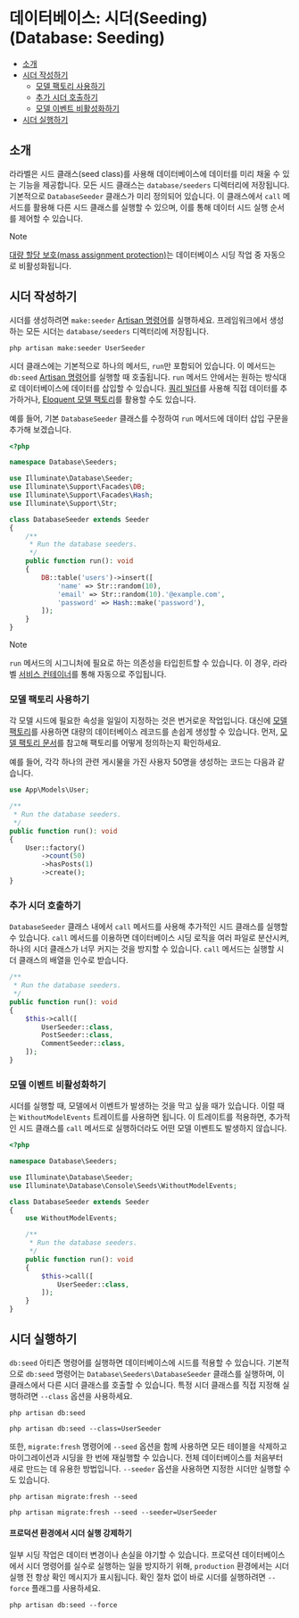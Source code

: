 # 데이터베이스: 시더(Seeding) (Database: Seeding)

- [소개](#introduction)
- [시더 작성하기](#writing-seeders)
    - [모델 팩토리 사용하기](#using-model-factories)
    - [추가 시더 호출하기](#calling-additional-seeders)
    - [모델 이벤트 비활성화하기](#muting-model-events)
- [시더 실행하기](#running-seeders)

<a name="introduction"></a>
## 소개

라라벨은 시드 클래스(seed class)를 사용해 데이터베이스에 데이터를 미리 채울 수 있는 기능을 제공합니다. 모든 시드 클래스는 `database/seeders` 디렉터리에 저장됩니다. 기본적으로 `DatabaseSeeder` 클래스가 미리 정의되어 있습니다. 이 클래스에서 `call` 메서드를 활용해 다른 시드 클래스를 실행할 수 있으며, 이를 통해 데이터 시드 실행 순서를 제어할 수 있습니다.

> [!NOTE]
> [대량 할당 보호(mass assignment protection)](/docs/eloquent#mass-assignment)는 데이터베이스 시딩 작업 중 자동으로 비활성화됩니다.

<a name="writing-seeders"></a>
## 시더 작성하기

시더를 생성하려면 `make:seeder` [Artisan 명령어](/docs/artisan)를 실행하세요. 프레임워크에서 생성하는 모든 시더는 `database/seeders` 디렉터리에 저장됩니다.

```shell
php artisan make:seeder UserSeeder
```

시더 클래스에는 기본적으로 하나의 메서드, `run`만 포함되어 있습니다. 이 메서드는 `db:seed` [Artisan 명령어](/docs/artisan)를 실행할 때 호출됩니다. `run` 메서드 안에서는 원하는 방식대로 데이터베이스에 데이터를 삽입할 수 있습니다. [쿼리 빌더](/docs/queries)를 사용해 직접 데이터를 추가하거나, [Eloquent 모델 팩토리](/docs/eloquent-factories)를 활용할 수도 있습니다.

예를 들어, 기본 `DatabaseSeeder` 클래스를 수정하여 `run` 메서드에 데이터 삽입 구문을 추가해 보겠습니다.

```php
<?php

namespace Database\Seeders;

use Illuminate\Database\Seeder;
use Illuminate\Support\Facades\DB;
use Illuminate\Support\Facades\Hash;
use Illuminate\Support\Str;

class DatabaseSeeder extends Seeder
{
    /**
     * Run the database seeders.
     */
    public function run(): void
    {
        DB::table('users')->insert([
            'name' => Str::random(10),
            'email' => Str::random(10).'@example.com',
            'password' => Hash::make('password'),
        ]);
    }
}
```

> [!NOTE]
> `run` 메서드의 시그니처에 필요로 하는 의존성을 타입힌트할 수 있습니다. 이 경우, 라라벨 [서비스 컨테이너](/docs/container)를 통해 자동으로 주입됩니다.

<a name="using-model-factories"></a>
### 모델 팩토리 사용하기

각 모델 시드에 필요한 속성을 일일이 지정하는 것은 번거로운 작업입니다. 대신에 [모델 팩토리](/docs/eloquent-factories)를 사용하면 대량의 데이터베이스 레코드를 손쉽게 생성할 수 있습니다. 먼저, [모델 팩토리 문서](/docs/eloquent-factories)를 참고해 팩토리를 어떻게 정의하는지 확인하세요.

예를 들어, 각각 하나의 관련 게시물을 가진 사용자 50명을 생성하는 코드는 다음과 같습니다.

```php
use App\Models\User;

/**
 * Run the database seeders.
 */
public function run(): void
{
    User::factory()
        ->count(50)
        ->hasPosts(1)
        ->create();
}
```

<a name="calling-additional-seeders"></a>
### 추가 시더 호출하기

`DatabaseSeeder` 클래스 내에서 `call` 메서드를 사용해 추가적인 시드 클래스를 실행할 수 있습니다. `call` 메서드를 이용하면 데이터베이스 시딩 로직을 여러 파일로 분산시켜, 하나의 시더 클래스가 너무 커지는 것을 방지할 수 있습니다. `call` 메서드는 실행할 시더 클래스의 배열을 인수로 받습니다.

```php
/**
 * Run the database seeders.
 */
public function run(): void
{
    $this->call([
        UserSeeder::class,
        PostSeeder::class,
        CommentSeeder::class,
    ]);
}
```

<a name="muting-model-events"></a>
### 모델 이벤트 비활성화하기

시더를 실행할 때, 모델에서 이벤트가 발생하는 것을 막고 싶을 때가 있습니다. 이럴 때는 `WithoutModelEvents` 트레이트를 사용하면 됩니다. 이 트레이트를 적용하면, 추가적인 시드 클래스를 `call` 메서드로 실행하더라도 어떤 모델 이벤트도 발생하지 않습니다.

```php
<?php

namespace Database\Seeders;

use Illuminate\Database\Seeder;
use Illuminate\Database\Console\Seeds\WithoutModelEvents;

class DatabaseSeeder extends Seeder
{
    use WithoutModelEvents;

    /**
     * Run the database seeders.
     */
    public function run(): void
    {
        $this->call([
            UserSeeder::class,
        ]);
    }
}
```

<a name="running-seeders"></a>
## 시더 실행하기

`db:seed` 아티즌 명령어를 실행하면 데이터베이스에 시드를 적용할 수 있습니다. 기본적으로 `db:seed` 명령어는 `Database\Seeders\DatabaseSeeder` 클래스를 실행하며, 이 클래스에서 다른 시더 클래스를 호출할 수 있습니다. 특정 시더 클래스를 직접 지정해 실행하려면 `--class` 옵션을 사용하세요.

```shell
php artisan db:seed

php artisan db:seed --class=UserSeeder
```

또한, `migrate:fresh` 명령어에 `--seed` 옵션을 함께 사용하면 모든 테이블을 삭제하고 마이그레이션과 시딩을 한 번에 재실행할 수 있습니다. 전체 데이터베이스를 처음부터 새로 만드는 데 유용한 방법입니다. `--seeder` 옵션을 사용하면 지정한 시더만 실행할 수도 있습니다.

```shell
php artisan migrate:fresh --seed

php artisan migrate:fresh --seed --seeder=UserSeeder
```

<a name="forcing-seeding-production"></a>
#### 프로덕션 환경에서 시더 실행 강제하기

일부 시딩 작업은 데이터 변경이나 손실을 야기할 수 있습니다. 프로덕션 데이터베이스에서 시더 명령어를 실수로 실행하는 일을 방지하기 위해, `production` 환경에서는 시더 실행 전 항상 확인 메시지가 표시됩니다. 확인 절차 없이 바로 시더를 실행하려면 `--force` 플래그를 사용하세요.

```shell
php artisan db:seed --force
```
